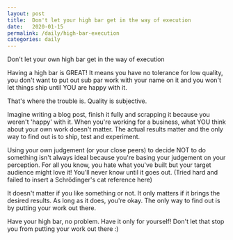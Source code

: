 ```yaml
---
layout: post
title:  Don't let your high bar get in the way of execution
date:   2020-01-15
permalink: /daily/high-bar-execution
categories: daily
---
```

Don't let your own high bar get in the way of execution

Having a high bar is GREAT! It means you have no tolerance for low quality, you don't want to put out sub par work with your name on it and you won't let things ship until YOU are happy with it.

That's where the trouble is. Quality is subjective.

Imagine writing a blog post, finish it fully and scrapping it because you weren't 'happy' with it. When you're working for a business, what YOU think about your own work doesn't matter. The actual results matter and the only way to find out is to ship, test and experiment.

Using your own judgement (or your close peers) to decide NOT to do something isn't always ideal because you're basing your judgement on your perception. For all you know, you hate what you've built but your target audience might love it! You'll never know until it goes out. (Tried hard and failed to insert a Schrödinger's cat reference here)

It doesn't matter if you like something or not. It only matters if it brings the desired results. As long as it does, you're okay. The only way to find out is by putting your work out there.

Have your high bar, no problem. Have it only for yourself! Don't let that stop you from putting your work out there :)
